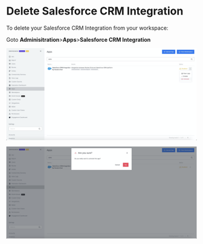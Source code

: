 # Delete Salesforce CRM Integration

To delete your Salesforce CRM Integration from your workspace:

Goto **Adminisitration**&gt;**Apps**&gt;**Salesforce CRM Integration**

![](../../../../../.gitbook/assets/image%20%28587%29.png)

![](../../../../../.gitbook/assets/image%20%28593%29.png)

